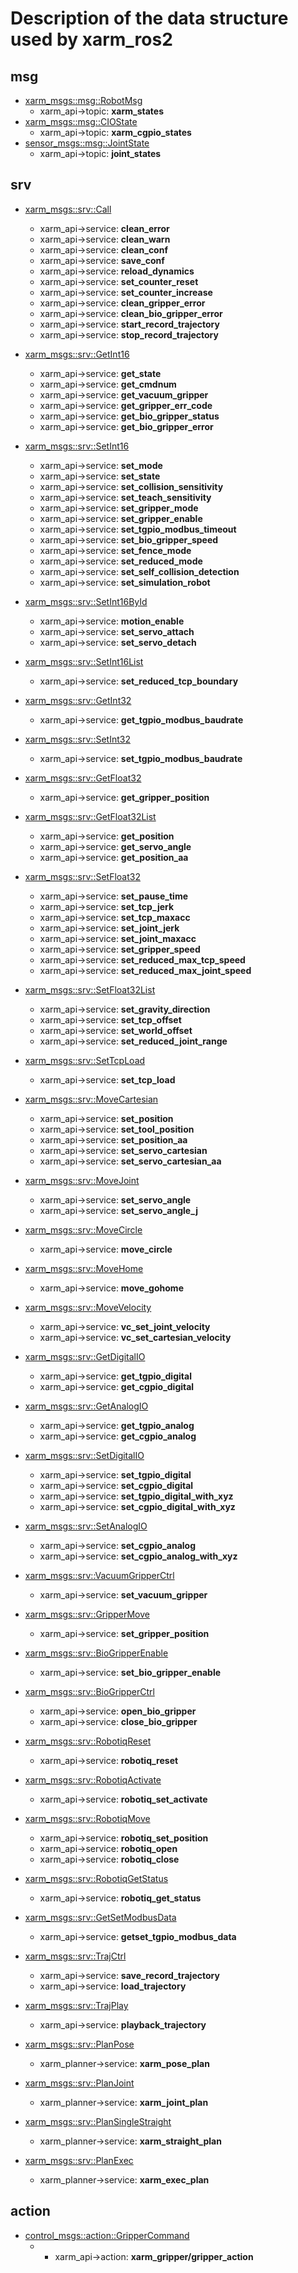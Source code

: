 # Description of the data structure used by xarm_ros2


## msg
- [xarm_msgs::msg::RobotMsg](./msg/RobotMsg.msg)
    - xarm_api->topic: __xarm_states__
- [xarm_msgs::msg::CIOState](./msg/CIOState.msg)
    - xarm_api->topic: __xarm_cgpio_states__
- [sensor_msgs::msg::JointState](http://docs.ros.org/en/api/sensor_msgs/html/msg/JointState.html)
    - xarm_api->topic: __joint_states__

## srv

- [xarm_msgs::srv::Call](./srv/Call.srv)
    - xarm_api->service: __clean_error__
    - xarm_api->service: __clean_warn__
    - xarm_api->service: __clean_conf__
    - xarm_api->service: __save_conf__
    - xarm_api->service: __reload_dynamics__
    - xarm_api->service: __set_counter_reset__
    - xarm_api->service: __set_counter_increase__
    - xarm_api->service: __clean_gripper_error__
    - xarm_api->service: __clean_bio_gripper_error__
    - xarm_api->service: __start_record_trajectory__
    - xarm_api->service: __stop_record_trajectory__

- [xarm_msgs::srv::GetInt16](./srv/GetInt16.srv)
    - xarm_api->service: __get_state__
    - xarm_api->service: __get_cmdnum__
    - xarm_api->service: __get_vacuum_gripper__
    - xarm_api->service: __get_gripper_err_code__
    - xarm_api->service: __get_bio_gripper_status__
    - xarm_api->service: __get_bio_gripper_error__

- [xarm_msgs::srv::SetInt16](./srv/SetInt16.srv)
    - xarm_api->service: __set_mode__
    - xarm_api->service: __set_state__
    - xarm_api->service: __set_collision_sensitivity__
    - xarm_api->service: __set_teach_sensitivity__
    - xarm_api->service: __set_gripper_mode__
    - xarm_api->service: __set_gripper_enable__
    - xarm_api->service: __set_tgpio_modbus_timeout__
    - xarm_api->service: __set_bio_gripper_speed__
    - xarm_api->service: __set_fence_mode__
    - xarm_api->service: __set_reduced_mode__
    - xarm_api->service: __set_self_collision_detection__
    - xarm_api->service: __set_simulation_robot__

- [xarm_msgs::srv::SetInt16ById](./srv/SetInt16ById.srv)
    - xarm_api->service: __motion_enable__
    - xarm_api->service: __set_servo_attach__
    - xarm_api->service: __set_servo_detach__

- [xarm_msgs::srv::SetInt16List](./srv/SetInt16List.srv)
    - xarm_api->service: __set_reduced_tcp_boundary__

- [xarm_msgs::srv::GetInt32](./srv/GetInt32.srv)
    - xarm_api->service: __get_tgpio_modbus_baudrate__

- [xarm_msgs::srv::SetInt32](./srv/SetInt32.srv)
    - xarm_api->service: __set_tgpio_modbus_baudrate__

- [xarm_msgs::srv::GetFloat32](./srv/GetFloat32.srv)
    - xarm_api->service: __get_gripper_position__

- [xarm_msgs::srv::GetFloat32List](./srv/GetFloat32List.srv)
    - xarm_api->service: __get_position__
    - xarm_api->service: __get_servo_angle__
    - xarm_api->service: __get_position_aa__

- [xarm_msgs::srv::SetFloat32](./srv/SetFloat32.srv)
    - xarm_api->service: __set_pause_time__
    - xarm_api->service: __set_tcp_jerk__
    - xarm_api->service: __set_tcp_maxacc__
    - xarm_api->service: __set_joint_jerk__
    - xarm_api->service: __set_joint_maxacc__
    - xarm_api->service: __set_gripper_speed__
    - xarm_api->service: __set_reduced_max_tcp_speed__
    - xarm_api->service: __set_reduced_max_joint_speed__

- [xarm_msgs::srv::SetFloat32List](./srv/SetFloat32List.srv)
    - xarm_api->service: __set_gravity_direction__
    - xarm_api->service: __set_tcp_offset__
    - xarm_api->service: __set_world_offset__
    - xarm_api->service: __set_reduced_joint_range__

- [xarm_msgs::srv::SetTcpLoad](./srv/SetTcpLoad.srv)
    - xarm_api->service: __set_tcp_load__

- [xarm_msgs::srv::MoveCartesian](./srv/MoveCartesian.srv)
    - xarm_api->service: __set_position__
    - xarm_api->service: __set_tool_position__
    - xarm_api->service: __set_position_aa__
    - xarm_api->service: __set_servo_cartesian__
    - xarm_api->service: __set_servo_cartesian_aa__

- [xarm_msgs::srv::MoveJoint](./srv/MoveJoint.srv)
    - xarm_api->service: __set_servo_angle__
    - xarm_api->service: __set_servo_angle_j__

- [xarm_msgs::srv::MoveCircle](./srv/MoveCircle.srv)
    - xarm_api->service: __move_circle__

- [xarm_msgs::srv::MoveHome](./srv/MoveHome.srv)
    - xarm_api->service: __move_gohome__

- [xarm_msgs::srv::MoveVelocity](./srv/MoveVelocity.srv)
    - xarm_api->service: __vc_set_joint_velocity__
    - xarm_api->service: __vc_set_cartesian_velocity__

- [xarm_msgs::srv::GetDigitalIO](./srv/GetDigitalIO.srv)
    - xarm_api->service: __get_tgpio_digital__
    - xarm_api->service: __get_cgpio_digital__

- [xarm_msgs::srv::GetAnalogIO](./srv/GetAnalogIO.srv)
    - xarm_api->service: __get_tgpio_analog__
    - xarm_api->service: __get_cgpio_analog__

- [xarm_msgs::srv::SetDigitalIO](./srv/SetDigitalIO.srv)
    - xarm_api->service: __set_tgpio_digital__
    - xarm_api->service: __set_cgpio_digital__
    - xarm_api->service: __set_tgpio_digital_with_xyz__
    - xarm_api->service: __set_cgpio_digital_with_xyz__

- [xarm_msgs::srv::SetAnalogIO](./srv/SetAnalogIO.srv)
    - xarm_api->service: __set_cgpio_analog__
    - xarm_api->service: __set_cgpio_analog_with_xyz__

- [xarm_msgs::srv::VacuumGripperCtrl](./srv/VacuumGripperCtrl.srv)
    - xarm_api->service: __set_vacuum_gripper__

- [xarm_msgs::srv::GripperMove](./srv/GripperMove.srv)
    - xarm_api->service: __set_gripper_position__

- [xarm_msgs::srv::BioGripperEnable](./srv/BioGripperEnable.srv)
    - xarm_api->service: __set_bio_gripper_enable__

- [xarm_msgs::srv::BioGripperCtrl](./srv/BioGripperCtrl.srv)
    - xarm_api->service: __open_bio_gripper__
    - xarm_api->service: __close_bio_gripper__

- [xarm_msgs::srv::RobotiqReset](./srv/RobotiqReset.srv)
    - xarm_api->service: __robotiq_reset__

- [xarm_msgs::srv::RobotiqActivate](./srv/RobotiqActivate.srv)
    - xarm_api->service: __robotiq_set_activate__

- [xarm_msgs::srv::RobotiqMove](./srv/RobotiqMove.srv)
    - xarm_api->service: __robotiq_set_position__
    - xarm_api->service: __robotiq_open__
    - xarm_api->service: __robotiq_close__

- [xarm_msgs::srv::RobotiqGetStatus](./srv/RobotiqGetStatus.srv)
    - xarm_api->service: __robotiq_get_status__

- [xarm_msgs::srv::GetSetModbusData](./srv/GetSetModbusData.srv)
    - xarm_api->service: __getset_tgpio_modbus_data__

- [xarm_msgs::srv::TrajCtrl](./srv/TrajCtrl.srv)
    - xarm_api->service: __save_record_trajectory__
    - xarm_api->service: __load_trajectory__

- [xarm_msgs::srv::TrajPlay](./srv/TrajPlay.srv)
    - xarm_api->service: __playback_trajectory__

- [xarm_msgs::srv::PlanPose](./srv/PlanPose.srv)
    - xarm_planner->service: __xarm_pose_plan__
- [xarm_msgs::srv::PlanJoint](./srv/PlanJoint.srv)
    - xarm_planner->service: __xarm_joint_plan__
- [xarm_msgs::srv::PlanSingleStraight](./srv/PlanSingleStraight.srv)
    - xarm_planner->service: __xarm_straight_plan__
- [xarm_msgs::srv::PlanExec](./srv/PlanExec.srv)
    - xarm_planner->service: __xarm_exec_plan__


## action
- [control_msgs::action::GripperCommand](http://docs.ros.org/en/api/control_msgs/html/action/GripperCommand.html)
    - - xarm_api->action: __xarm_gripper/gripper_action__


